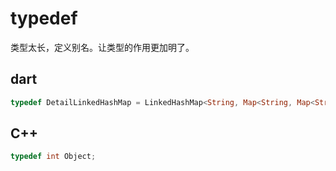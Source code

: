 # typedef

类型太长，定义别名。让类型的作用更加明了。

## dart

```dart
typedef DetailLinkedHashMap = LinkedHashMap<String, Map<String, Map<String, List<TransactionsModel>>>>;
```

## C++

```c++
typedef int Object;
```

